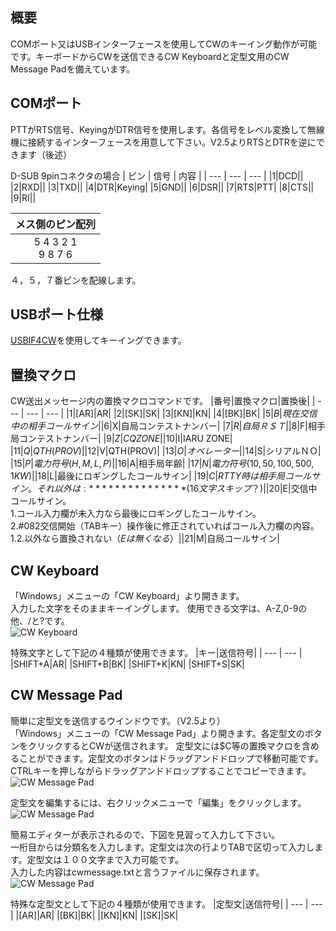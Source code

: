 ## 概要

COMポート又はUSBインターフェースを使用してCWのキーイング動作が可能です。キーボードからCWを送信できるCW Keyboardと定型文用のCW Message Padを備えています。

## COMポート

PTTがRTS信号、KeyingがDTR信号を使用します。各信号をレベル変換して無線機に接続するインターフェースを用意して下さい。V2.5よりRTSとDTRを逆にできます（後述）  

D-SUB 9pinコネクタの場合
| ピン | 信号 | 内容 |
| --- | --- | --- |
|1|DCD||
|2|RXD||
|3|TXD||
|4|DTR|Keying|
|5|GND||
|6|DSR||
|7|RTS|PTT|
|8|CTS||
|9|RI||

| メス側のピン配列 |
| :---: |
| 5 4 3 2 1<br>  9 8 7 6|

４，５，７番ピンを配線します。

## USBポート仕様

[USBIF4CW](http://nksg.net/usbif4cw/product/feature_ver2-x/)を使用してキーイングできます。

## 置換マクロ
CW送出メッセージ内の置換マクロコマンドです。
|番号|置換マクロ|置換後|
| --- | --- | --- |
|1|[AR]|AR|
|2|[SK]|SK|
|3|[KN]|KN|
|4|[BK]|BK|
|5|$B|現在交信中の相手コールサイン|
|6|$X|自局コンテストナンバー|
|7|$R|自局ＲＳＴ|
|8|$F|相手局コンテストナンバー|
|9|$Z|CQ ZONE|
|10|$I|IARU ZONE|
|11|$Q|QTH(PROV)|
|12|$V|QTH(PROV)|
|13|$O|オペレーター|
|14|$S|シリアルＮＯ|
|15|$P|電力符号(H,M,L,P)|
|16|$A|相手局年齢|
|17|$N|電力符号(10,50,100,500,1KW)|
|18|$L|最後にロギングしたコールサイン|
|19|$C|RTTY時は相手局コールサイン。それ以外は:***************(16文字スキップ？)|
|20|$E|交信中コールサイン。<br>1.コール入力欄が未入力なら最後にロギングしたコールサイン。<br>2.#082交信開始（TABキー）操作後に修正されていればコール入力欄の内容。<br>1.2.以外なら置換されない（$Eは無くなる）|
|21|$M|自局コールサイン|

## CW Keyboard
「Windows」メニューの「CW Keyboard」より開きます。  
入力した文字をそのままキーイングします。  使用できる文字は、A-Z,0-9の他、/と?です。  
![CW Keyboard](https://github.com/jr8ppg/zLog/blob/images/cwkbd.png)

特殊文字として下記の４種類が使用できます。
|キー|送信符号|
| --- | --- |
|SHIFT+A|AR|
|SHIFT+B|BK|
|SHIFT+K|KN|
|SHIFT+S|SK|

## CW Message Pad
簡単に定型文を送信するウインドウです。（V2.5より）  
「Windows」メニューの「CW Message Pad」より開きます。各定型文のボタンをクリックするとCWが送信されます。
定型文には$C等の置換マクロを含めることができます。定型文のボタンはドラッグアンドドロップで移動可能です。  
CTRLキーを押しながらドラッグアンドドロップすることでコピーできます。  
![CW Message Pad](https://github.com/jr8ppg/zLog/blob/images/cwmsgpad1.png)  

定型文を編集するには、右クリックメニューで「編集」をクリックします。  
![CW Message Pad](https://github.com/jr8ppg/zLog/blob/images/cwmsgpad2.png)

簡易エディターが表示されるので、下図を見習って入力して下さい。  
一桁目からは分類名を入力します。定型文は次の行よりTABで区切って入力します。定型文は１００文字まで入力可能です。  
入力した内容はcwmessage.txtと言うファイルに保存されます。    
![CW Message Pad](https://github.com/jr8ppg/zLog/blob/images/cwmsgpad3.png)

特殊な定型文として下記の４種類が使用できます。
|定型文|送信符号|
| --- | --- |
|[AR]|AR|
|[BK]|BK|
|[KN]|KN|
|[SK]|SK|

